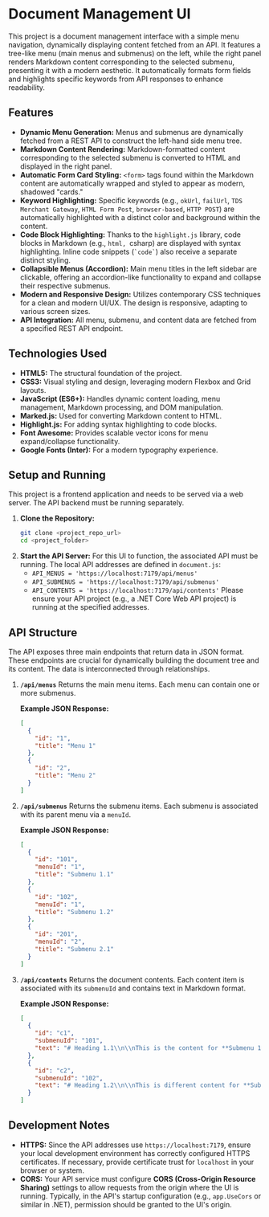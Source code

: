 # Document Management UI

This project is a document management interface with a simple menu navigation, dynamically displaying content fetched from an API. It features a tree-like menu (main menus and submenus) on the left, while the right panel renders Markdown content corresponding to the selected submenu, presenting it with a modern aesthetic. It automatically formats form fields and highlights specific keywords from API responses to enhance readability.

## Features

* **Dynamic Menu Generation:** Menus and submenus are dynamically fetched from a REST API to construct the left-hand side menu tree.
* **Markdown Content Rendering:** Markdown-formatted content corresponding to the selected submenu is converted to HTML and displayed in the right panel.
* **Automatic Form Card Styling:** `<form>` tags found within the Markdown content are automatically wrapped and styled to appear as modern, shadowed "cards."
* **Keyword Highlighting:** Specific keywords (e.g., `okUrl`, `failUrl`, `TDS Merchant Gateway`, `HTML Form Post`, `browser-based`, `HTTP POST`) are automatically highlighted with a distinct color and background within the content.
* **Code Block Highlighting:** Thanks to the `highlight.js` library, code blocks in Markdown (e.g., ```html, ```csharp) are displayed with syntax highlighting. Inline code snippets (`` `code` ``) also receive a separate distinct styling.
* **Collapsible Menus (Accordion):** Main menu titles in the left sidebar are clickable, offering an accordion-like functionality to expand and collapse their respective submenus.
* **Modern and Responsive Design:** Utilizes contemporary CSS techniques for a clean and modern UI/UX. The design is responsive, adapting to various screen sizes.
* **API Integration:** All menu, submenu, and content data are fetched from a specified REST API endpoint.

## Technologies Used

* **HTML5:** The structural foundation of the project.
* **CSS3:** Visual styling and design, leveraging modern Flexbox and Grid layouts.
* **JavaScript (ES6+):** Handles dynamic content loading, menu management, Markdown processing, and DOM manipulation.
* **Marked.js:** Used for converting Markdown content to HTML.
* **Highlight.js:** For adding syntax highlighting to code blocks.
* **Font Awesome:** Provides scalable vector icons for menu expand/collapse functionality.
* **Google Fonts (Inter):** For a modern typography experience.

## Setup and Running

This project is a frontend application and needs to be served via a web server. The API backend must be running separately.

1.  **Clone the Repository:**
    ```bash
    git clone <project_repo_url>
    cd <project_folder>
    ```
2.  **Start the API Server:**
    For this UI to function, the associated API must be running. The local API addresses are defined in `document.js`:
    * `API_MENUS = 'https://localhost:7179/api/menus'`
    * `API_SUBMENUS = 'https://localhost:7179/api/submenus'`
    * `API_CONTENTS = 'https://localhost:7179/api/contents'`
    Please ensure your API project (e.g., a .NET Core Web API project) is running at the specified addresses.

## API Structure

The API exposes three main endpoints that return data in JSON format. These endpoints are crucial for dynamically building the document tree and its content. The data is interconnected through relationships.

1.  **`/api/menus`**
    Returns the main menu items. Each menu can contain one or more submenus.

    **Example JSON Response:**
    ```json
    [
      {
        "id": "1",
        "title": "Menu 1"
      },
      {
        "id": "2",
        "title": "Menu 2"
      }
    ]
    ```

2.  **`/api/submenus`**
    Returns the submenu items. Each submenu is associated with its parent menu via a `menuId`.

    **Example JSON Response:**
    ```json
    [
      {
        "id": "101",
        "menuId": "1",
        "title": "Submenu 1.1"
      },
      {
        "id": "102",
        "menuId": "1",
        "title": "Submenu 1.2"
      },
      {
        "id": "201",
        "menuId": "2",
        "title": "Submenu 2.1"
      }
    ]
    ```

3.  **`/api/contents`**
    Returns the document contents. Each content item is associated with its `submenuId` and contains text in Markdown format.

    **Example JSON Response:**
    ```json
    [
      {
        "id": "c1",
        "submenuId": "101",
        "text": "# Heading 1.1\\n\\nThis is the content for **Submenu 1.1**.\\n\\n```csharp\\npublic class Example\\n{\\n    public string Name { get; set; }\\n}\\n```\\n\\nForm example:\\n\\n<form action=\\\"/submit\\\" method=\\\"post\\\">\\n  <input type=\\\"text\\\" name=\\\"username\\\" placeholder=\\\"Username\\\"><input type=\\\"password\\\" name=\\\"password\\\" placeholder=\\\"Password\\\">\\n</form>\\n\\nHighlighting specific words: `okUrl` and `failUrl` are highlighted here."
      },
      {
        "id": "c2",
        "submenuId": "102",
        "text": "# Heading 1.2\\n\\nThis is different content for **Submenu 1.2**. `TDS Merchant Gateway` is an important term.\\n\\n* Item 1\\n* Item 2\\n\\n1. Step 1\\n2. Step 2"
      }
    ]
    ```

## Development Notes

* **HTTPS:** Since the API addresses use `https://localhost:7179`, ensure your local development environment has correctly configured HTTPS certificates. If necessary, provide certificate trust for `localhost` in your browser or system.
* **CORS:** Your API service must configure **CORS (Cross-Origin Resource Sharing)** settings to allow requests from the origin where the UI is running. Typically, in the API's startup configuration (e.g., `app.UseCors` or similar in .NET), permission should be granted to the UI's origin.
